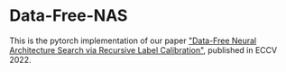 # Data-Free-NAS
This is the pytorch implementation of our paper ["Data-Free Neural Architecture Search via Recursive Label Calibration"](https://arxiv.org/abs/2112.02086), published in ECCV 2022.
